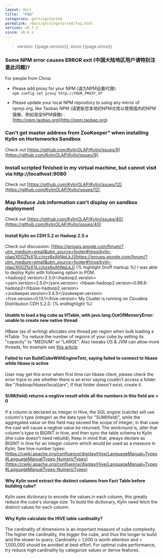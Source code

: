 ```yaml
---
layout: docs
title:  "FAQ"
categories: gettingstarted
permalink: /docs/gettingstarted/faq.html
version: v0.7.2
since: v0.6.x
---
```


>version: {{page.version}}, since {{page.since}}

### Some NPM error causes ERROR exit (中国大陆地区用户请特别注意此问题)?  
For people from China:  

* Please add proxy for your NPM (请为NPM设置代理):  
`npm config set proxy http://YOUR_PROXY_IP`

* Please update your local NPM repository to using any mirror of npmjs.org, like Taobao NPM (请更新您本地的NPM仓库以使用国内的NPM镜像，例如淘宝NPM镜像) :  
[http://npm.taobao.org](http://npm.taobao.org)

### Can't get master address from ZooKeeper" when installing Kylin on Hortonworks Sandbox
Check out [https://github.com/KylinOLAP/Kylin/issues/9](https://github.com/KylinOLAP/Kylin/issues/9).

### Install scripted finished in my virtual machine, but cannot visit via http://localhost:9080
Check out [https://github.com/KylinOLAP/Kylin/issues/12](https://github.com/KylinOLAP/Kylin/issues/12).

### Map Reduce Job information can't display on sandbox deployment
Check out [https://github.com/KylinOLAP/Kylin/issues/40](https://github.com/KylinOLAP/Kylin/issues/40)

#### Install Kylin on CDH 5.2 or Hadoop 2.5.x
Check out discussion: [https://groups.google.com/forum/?utm_medium=email&utm_source=footer#!msg/kylin-olap/X0GZfsX1jLc/nzs6xAhNpLkJ](https://groups.google.com/forum/?utm_medium=email&utm_source=footer#!msg/kylin-olap/X0GZfsX1jLc/nzs6xAhNpLkJ)
{% highlight Groff markup %}
I was able to deploy Kylin with following option in POM.
<hadoop2.version>2.5.0</hadoop2.version>
<yarn.version>2.5.0</yarn.version>
<hbase-hadoop2.version>0.98.6-hadoop2</hbase-hadoop2.version>
<zookeeper.version>3.4.5</zookeeper.version>
<hive.version>0.13.1</hive.version>
My Cluster is running on Cloudera Distribution CDH 5.2.0.
{% endhighlight %}

#### Unable to load a big cube as HTable, with java.lang.OutOfMemoryError: unable to create new native thread
HBase (as of writing) allocates one thread per region when bulk loading a HTable. Try reduce the number of regions of your cube by setting its "capacity" to "MEDIUM" or "LARGE". Also tweaks OS & JVM can allow more threads, for example see [this article](http://blog.egilh.com/2006/06/2811aspx.html).

#### Failed to run BuildCubeWithEngineTest, saying failed to connect to hbase while hbase is active
User may get this error when first time run hbase client, please check the error trace to see whether there is an error saying couldn't access a folder like "/hadoop/hbase/local/jars"; If that folder doesn't exist, create it.

#### SUM(field) returns a negtive result while all the numbers in this field are > 0
If a column is declared as integer in Hive, the SQL engine (calcite) will use column's type (integer) as the data type for "SUM(field)", while the aggregated value on this field may exceed the scope of integer; in that case the cast will cause a negtive value be returned; The workround is, alter that column's type to BIGINT in hive, and then sync the table schema to Kylin (the cube doesn't need rebuild); Keep in mind that, always declare as BIGINT in hive for an integer column which would be used as a measure in Kylin; See hive number types: [https://cwiki.apache.org/confluence/display/Hive/LanguageManual+Types#LanguageManualTypes-NumericTypes](https://cwiki.apache.org/confluence/display/Hive/LanguageManual+Types#LanguageManualTypes-NumericTypes)

#### Why Kylin need extract the distinct columns from Fact Table before building cube?
Kylin uses dictionary to encode the values in each column, this greatly reduce the cube's storage size. To build the dictionary, Kylin need fetch the distinct values for each column.

#### Why Kylin calculate the HIVE table cardinality?
The cardinality of dimensions is an important measure of cube complexity. The higher the cardinality, the bigger the cube, and thus the longer to build and the slower to query. Cardinality > 1,000 is worth attention and > 1,000,000 should be avoided at best effort. For optimal cube performance, try reduce high cardinality by categorize values or derive features.

